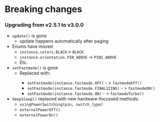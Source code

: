 # Breaking changes
### Upgrading from v2.5.1 to v3.0.0


 * `update()` is gone
    * update happens automatically after paging
 * Enums have moved
    * `instance.colors.BLACK`-> `BLACK`
    * `instance.orientation.PIN_ABOVE` -> `PINS_ABOVE`
    * Etc.
* `setFastmode()` is gone
    * Replaced with:
        <nobr>
        * `setFastmode(instance.fastmode.OFF)` - > `fastmodeOff()`
        * `setFastmode(instance.fastmode.FINALIZING)` - > `fastmodeON()`
        * `setFastmode(instance.fastmode.ON)` - > `fastmodeTurbo()`
        </nobr>
* `deepSleep()` replaced with new  hardware-focussed methods:
    * `usingPowerSwitching(pin, switch_type)`
    * `externalPowerOff()`
    * `externalPowerOn()`